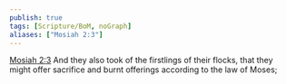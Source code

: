 ```yaml
---
publish: true
tags: [Scripture/BoM, noGraph]
aliases: ["Mosiah 2:3"]
---
```

[Mosiah 2:3](https://churchofjesuschrist.org/study/scriptures/bofm/mosiah/2?lang=eng&id=p3#p3) And they also took of the firstlings of their flocks, that they might offer sacrifice and burnt offerings according to the law of Moses;
